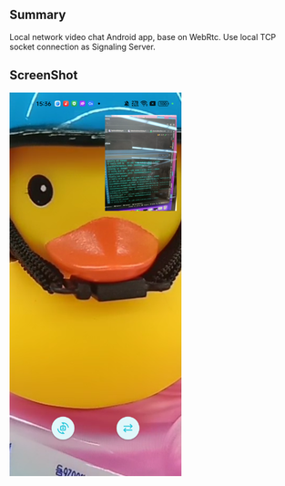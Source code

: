 
## Summary

Local network video chat Android app, base on WebRtc. Use local TCP socket connection as Signaling Server.


## ScreenShot

<img src="screenshots/screenshot1.png" height="60%" width="60%"/>